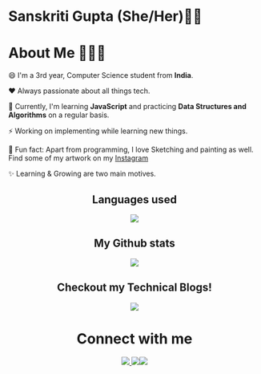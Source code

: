 # Sanskriti Gupta (She/Her)👋🏻

# About Me 👩🏻‍💻

😄 I'm a 3rd year, Computer Science student from **India**.

❤️ Always passionate about all things tech.

🌱 Currently, I'm learning **JavaScript** and practicing **Data Structures and Algorithms** on a regular basis.

⚡ Working on implementing while learning new things.

🎨 Fun fact: Apart from programming, I love Sketching and painting as well. Find some of my artwork on my [Instagram](https://t.co/geBT5d9AnO?amp=1)

✨ Learning & Growing are two main motives.

<!-- Langs -->

<h2 align="center">Languages used</h2>

<p align="center" ><img src="https://github-readme-stats.vercel.app/api/top-langs/?username=SanskritiGupta05&layout=compact&theme=midnight-purple" /></p>

<!-- Stats -->
<h2 align="center">My Github stats</h2>

<p align="center" ><img src="https://github-readme-stats.vercel.app/api?username=SanskritiGupta05&count_private=true&show_icons=true&theme=radical" /></p>

<!-- Blogs -->
<h2 align="center">Checkout my Technical Blogs!</h2>
<p align="center">
<a href="https://sanskritigupta.hashnode.dev/" rel="nofollow"><img src="https://img.shields.io/badge/Hashnode-2962FF?style=for-the-badge&logo=hashnode&logoColor=white"/></a>
</p>

<!-- Connect -->
<h1 align="center">Connect with me</h2>

<p align="center">
<a href="https://twitter.com/GuptaSanskritii" rel="nofollow"><img src="https://img.icons8.com/fluency/48/000000/twitter.png"/></a><a href="mailto:sanskritigupta0005@gmail.com">
<img src="https://img.icons8.com/color/48/000000/gmail-new.png"/></a><a href="https://www.linkedin.com/in/sanskritiguptaa/"><img src="https://img.icons8.com/color/48/000000/linkedin.png"/></a>
</p>
